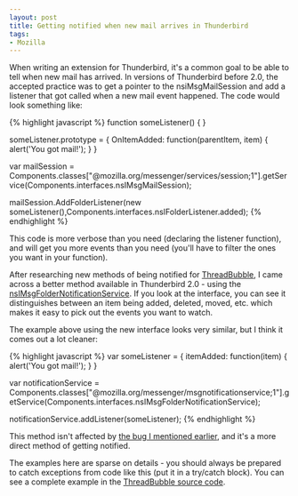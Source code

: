 ```yaml
---
layout: post
title: Getting notified when new mail arrives in Thunderbird
tags:
- Mozilla
---
```


When writing an extension for Thunderbird, it's a common goal to be able to
tell when new mail has arrived.  In versions of Thunderbird before 2.0, the
accepted practice was to get a pointer to the nsiMsgMailSession and add a
listener that got called when a new mail event happened.  The code would look
something like:

{% highlight javascript %}
  function someListener() { }

  someListener.prototype =
  {
    OnItemAdded: function(parentItem, item) {
        alert('You got mail!');
    }
  }

  var mailSession = Components.classes["@mozilla.org/messenger/services/session;1"].getService(Components.interfaces.nsIMsgMailSession);

  mailSession.AddFolderListener(new someListener(),Components.interfaces.nsIFolderListener.added);
{% endhighlight %}

This code is more verbose than you need (declaring the listener function),
and will get you more events than you need (you'll have to filter the ones you
want in your function).

After researching new methods of being notified for [ThreadBubble][1], I came across
a better method available in Thunderbird 2.0 - using the [nsIMsgFolderNotificationService][2].
If you look at the interface, you can see it distinguishes between an item being
added, deleted, moved, etc.  which makes it easy to pick out the events you want
to watch.

The example above using the new interface looks very similar, but I think it
comes out a lot cleaner:

{% highlight javascript %}
  var someListener = {
      itemAdded: function(item) {
        alert('You got mail!');
      }
  }

  var notificationService = Components.classes["@mozilla.org/messenger/msgnotificationservice;1"].getService(Components.interfaces.nsIMsgFolderNotificationService);

  notificationService.addListener(someListener);
{% endhighlight %}

This method isn't affected by [the bug I mentioned earlier][3], and it's a more direct method of getting notified.

The examples here are sparse on details - you should always be prepared to
catch exceptions from code like this (put it in a try/catch block).  You can see
a complete example in the [ThreadBubble source code][4].


[1]: https://github.com/clouserw/threadbubble
[2]: http://lxr.mozilla.org/mozilla/source/mailnews/base/public/nsIMsgFolderNotificationService.idl
[3]: /2007/05/05/threadbubble-05-released/
[4]: https://github.com/clouserw/threadbubble/blob/master/content/threadbubble.js

